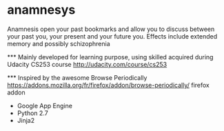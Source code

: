 anamnesys
=========

Anamnesis open your past bookmarks and allow you to discuss between your past you, your present and your future you. Effects include extended memory and possibly schizophrenia

*** Mainly developed for learning purpose, using skilled acquired during Udacity CS253 course http://udacity.com/course/cs253

*** Inspired by the awesome Browse Periodically https://addons.mozilla.org/fr/firefox/addon/browse-periodically/ firefox addon


- Google App Engine
- Python 2.7
- Jinja2 

